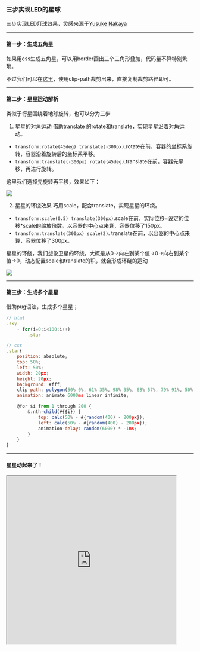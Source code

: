 ### 三步实现LED的星球

三步实现LED灯球效果，灵感来源于[Yusuke Nakaya](https://codepen.io/YusukeNakaya)

---

#### 第一步：生成五角星
如果用css生成五角星，可以用border画出三个三角形叠加，代码量不算特别繁琐。

不过我们可以在[这里](https://bennettfeely.com/clippy/)，使用clip-path裁剪出来，直接复制裁剪路径即可。

---

#### 第二步：星星运动解析
类似于行星围绕着地球旋转，也可以分为三步
1. 星星的对角运动
借助translate 的rotate和translate，实现星星沿着对角运动。
+ `transform:rotate(45deg) translate(-300px)`.rotate在前，容器的坐标系旋转，容器沿着旋转后的坐标系平移。
+ `transform:translate(-300px) rotate(45deg)`.translate在前，容器先平移，再进行旋转。

这里我们选择先旋转再平移，效果如下：

![](https://oscimg.oschina.net/oscnet/up-38e2aa004e054791332d96ab0c1b2c596e7.gif)

2. 星星的环绕效果
巧用scale，配合translate，实现星星的环绕。
+ `transform:scale(0.5) translate(300px)`.scale在前，实际位移=设定的位移*scale的缩放倍数。以容器的中心点来算，容器位移了150px。
+ `transform:translate(300px) scale(2)`. translate在前，以容器的中心点来算，容器位移了300px。

星星的环绕，我们想象卫星的环绕，大概是从0->向左到某个值->0->向右到某个值->0，动态配置scale和translate的积，就会形成环绕的运动

![](https://oscimg.oschina.net/oscnet/up-99e6d91a775bfb9eeb51d75ae37bb058e3b.gif)

---

#### 第三步：生成多个星星
借助pug语法，生成多个星星；

```javascript
// html
.sky
    - for(i=0;i<100;i++)
        .star
```
```javascript
// css
.star{
    position: absolute;
    top: 50%;
    left: 50%;
    width: 20px;
    height: 20px;
    background: #fff;
    clip-path: polygon(50% 0%, 61% 35%, 98% 35%, 68% 57%, 79% 91%, 50% 70%, 21% 91%, 32% 57%, 2% 35%, 39% 35%);
    animation: animate 6000ms linear infinite;

    @for $i from 1 through 200 {
        &:nth-child(#{$i}) {
            top: calc(50% - #{random(400) - 200px});
            left: calc(50% - #{random(400) - 200px});
            animation-delay: random(6000) * -1ms;
        }
    }
}
```

---


#### 星星动起来了！
<iframe width="90%" height="450" allowfullscreen="allowfullscreen" src="https://codepen.io/superwtt/embed/WNGwWXN?height=450&theme-id=default&default-tab=result"></iframe>
